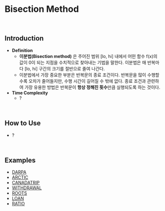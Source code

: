 # Bisection Method

<br>

## Introduction
- **Definition**
  - **이분법(Bisection method)** 은 주어진 범위 [lo, hi] 내에서 어떤 함수 f(x)의 값이 0이 되는 지점을 수치적으로 찾아내는 기법을 말한다. 이분법은 매 반복마다 [lo, hi] 구간의 크기를 절반으로 줄여 나간다.
  - 이분법에서 가장 중요한 부분은 반복문의 종료 조건이다. 반복문을 많이 수행할 수록 오차가 줄어들지만, 수행 시간이 길어질 수 밖에 없다. 종료 조건과 관련하여 가장 유용한 방법은 반복문이 **항상 정해진 횟수**만큼 실행되도록 하는 것이다.
- **Time Complexity**
  - ?

<br>

## How to Use
- ?
 
<br>

## Examples
- [DARPA](https://github.com/HyunJinNo/Algorithm/blob/main/Bisection%20method/DARPA.java)
- [ARCTIC](https://github.com/HyunJinNo/Algorithm/blob/main/Bisection%20method/ARCTIC.java)
- [CANADATRIP](https://github.com/HyunJinNo/Algorithm/blob/main/Bisection%20method/CANADATRIP.java)
- [WITHDRAWAL](https://github.com/HyunJinNo/Algorithm/blob/main/Bisection%20method/WITHDRAWAL.java)
- [ROOTS](https://github.com/HyunJinNo/Algorithm/blob/main/Bisection%20method/ROOTS.java)
- [LOAN](https://github.com/HyunJinNo/Algorithm/blob/main/Bisection%20method/LOAN.java)
- [RATIO](https://github.com/HyunJinNo/Algorithm/blob/main/Bisection%20method/RATIO.java)

